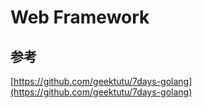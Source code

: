 # Web Framework
## 参考
[https://github.com/geektutu/7days-golang](https://github.com/geektutu/7days-golang)